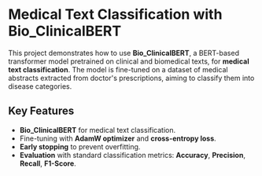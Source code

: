 # Medical Text Classification with Bio_ClinicalBERT

This project demonstrates how to use **Bio_ClinicalBERT**, a BERT-based transformer model pretrained on clinical and biomedical texts, for **medical text classification**. The model is fine-tuned on a dataset of medical abstracts extracted from doctor's prescriptions, aiming to classify them into disease categories.

## Key Features
- **Bio_ClinicalBERT** for medical text classification.
- Fine-tuning with **AdamW optimizer** and **cross-entropy loss**.
- **Early stopping** to prevent overfitting.
- **Evaluation** with standard classification metrics: **Accuracy**, **Precision**, **Recall**, **F1-Score**.
